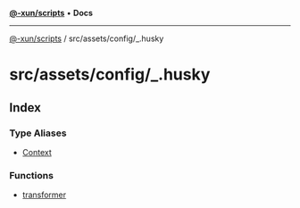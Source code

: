 [**@-xun/scripts**](../../../../README.md) • **Docs**

***

[@-xun/scripts](../../../../README.md) / src/assets/config/\_.husky

# src/assets/config/\_.husky

## Index

### Type Aliases

- [Context](type-aliases/Context.md)

### Functions

- [transformer](functions/transformer.md)
